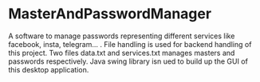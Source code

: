 # MasterAndPasswordManager
A software to manage passwords representing different services like facebook, insta, telegram... .
File handling is used for backend handling of this project. Two files data.txt and services.txt manages masters and passwords respectively.
Java swing library isn ued to build up the GUI of this desktop application.
